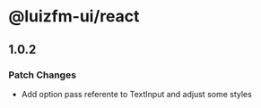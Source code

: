 # @luizfm-ui/react

## 1.0.2

### Patch Changes

- Add option pass referente to TextInput and adjust some styles

